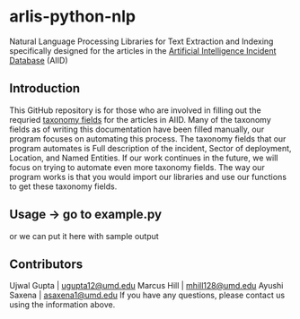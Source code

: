 # arlis-python-nlp
Natural Language Processing Libraries for Text Extraction and Indexing specifically designed for the articles in the [Artificial Intelligence Incident Database](https://incidentdatabase.ai/) (AIID)

## Introduction
This GitHub repository is for those who are involved in filling out the requried [taxonomy fields](https://incidentdatabase.ai/taxonomy/cset) for the articles in AIID. Many of the taxonomy fields as of writing this documentation have been filled manually, our program focuses on automating this process. The taxonomy fields that our program automates is Full description of the incident, Sector of deployment, Location, and Named Entities. If our work continues in the future, we will focus on trying to automate even more taxonomy fields. The way our program works is that you would import our libraries and use our functions to get these taxonomy fields. 

## Usage -> go to example.py
or we can put it here with sample output



## Contributors
Ujwal Gupta | ugupta12@umd.edu
Marcus Hill | mhill128@umd.edu
Ayushi Saxena | asaxena1@umd.edu
If you have any questions, please contact us using the information above.
